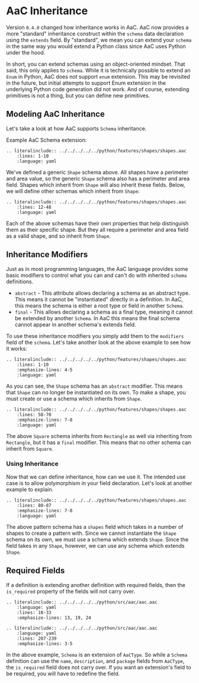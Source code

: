 # AaC Inheritance

Version `0.4.0` changed how inheritance works in AaC.  AaC now provides a more "standard" inheritance construct within the `schema` data declaration using the `extends` field.  By "standard", we mean you can extend your `schema` in the same way you would extend a Python class since AaC uses Python under the hood.

In short, you can extend schemas using an object-oriented mindset.  That said, this only applies to `schema`.  While it is technically possible to extend an `Enum` in Python, AaC does not support `enum` extension.  This may be revisited in the future, but initial attempts to support Enum extension in the underlying Python code generation did not work.  And of course, extending primitives is not a thing, but you can define new primitives.

## Modeling AaC Inheritance

Let's take a look at how AaC supports `Schema` inheritance.

Example AaC Schema extension:
```{eval-rst}
.. literalinclude:: ../../../../../python/features/shapes/shapes.aac
    :lines: 1-10
    :language: yaml
```

We've defined a generic `Shape` schema above.  All shapes have a perimeter and area value, so the generic `Shape` schema also has a perimeter and area field.  Shapes which inherit from `Shape` will also inherit these fields.
Below, we will define other schemas which inherit from `Shape`:

```{eval-rst}
.. literalinclude:: ../../../../../python/features/shapes/shapes.aac
    :lines: 12-48
    :language: yaml
```

Each of the above schemas have their own properties that help distinguish them as their specific shape. But they all require a perimeter and area field as a valid shape, and so inherit from `Shape`.

## Inheritance Modifiers

Just as in most programming languages, the AaC language provides some basic modifiers to control what you can and can't do with inherited `schema` definitions.

- `abstract` - This attribute allows declaring a schema as an abstract type. This means it cannot be "instantiated" directly in a definition.  In AaC, this means the schema is either a root type or field in another `Schema`.
- `final` - This allows declaring a schema as a final type, meaning it cannot be extended by another `Schema`.  In AaC this means the final schema cannot appear in another schema's extends field.

To use these inheritance modifiers you simply add them to the `modifiers` field of the `schema`.  Let's take another look at the above example to see how it works:

```{eval-rst}
.. literalinclude:: ../../../../../python/features/shapes/shapes.aac
    :lines: 1-10
    :emphasize-lines: 4-5
    :language: yaml
```

As you can see, the `Shape` schema has an `abstract` modifier.  This means that `Shape` can no longer be instantiated on its own.  To make a shape, you must create or use a schema which inherits from `Shape`.

```{eval-rst}
.. literalinclude:: ../../../../../python/features/shapes/shapes.aac
    :lines: 58-70
    :emphasize-lines: 7-8
    :language: yaml
```

The above `Square` schema inherits from `Rectangle` as well via inheriting from `Rectangle`, but it has a `final` modifier.  This means that no other schema can inherit from `Square`.

### Using Inheritance

Now that we can define inheritance, how can we use it.  The intended use case is to allow polymorphism in your field declaration.  Let's look at another example to explain.

```{eval-rst}
.. literalinclude:: ../../../../../python/features/shapes/shapes.aac
    :lines: 80-87
    :emphasize-lines: 7-8
    :language: yaml
```

The above pattern schema has a `shapes` field which takes in a number of shapes to create a pattern with.
Since we cannot instantiate the `Shape` schema on its own, we must use a schema which extends `Shape`.  Since the field takes in any `Shape`, however, we can use any schema which extends `Shape`.

## Required Fields

If a definition is extending another definition with required fields, then the `is_required` property of the fields will not carry over.

```{eval-rst}
.. literalinclude:: ../../../../../python/src/aac/aac.aac
    :language: yaml
    :lines: 10-33
    :emphasize-lines: 13, 19, 24
```
```{eval-rst}
.. literalinclude:: ../../../../../python/src/aac/aac.aac
    :language: yaml
    :lines: 207-239
    :emphasize-lines: 3-5
```

In the above example, `Schema` is an extension of `AaCType`.  So while a `Schema` definition can use the `name`, `description`, and `package` fields from `AaCType`, the `is_required` field does not carry over.  If you want an extension's field to be required, you will have to redefine the field.
